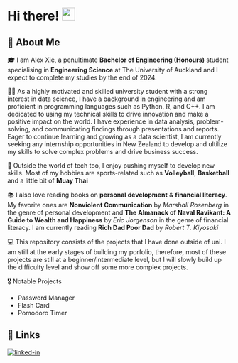 # Hi there! <img src="https://media.giphy.com/media/hvRJCLFzcasrR4ia7z/giphy.gif" width="29px" height="29px">

## 🚀 About Me

🎓 I am Alex Xie, a penultimate **Bachelor of Engineering (Honours)** student specialising in **Engineering Science** at The University of Auckland and I expect to complete my studies by the end of 2024.

👨‍💻 As a highly motivated and skilled university student with a strong interest in data science, I have a background in engineering and am proficient in programming languages such as Python, R, and C++. I am dedicated to using my technical skills to drive innovation and make a positive impact on the world. I have experience in data analysis, problem-solving, and communicating findings through presentations and reports. Eager to continue learning and growing as a data scientist, I am currently seeking any internship opportunities in New Zealand to develop and ultilize my skills to solve complex problems and drive business success.

🏀 Outside the world of tech too, I enjoy pushing myself to develop new skills. Most of my hobbies are sports-related such as **Volleyball**, **Basketball** and a little bit of **Muay Thai**

📚 I also love reading books on **personal development** & **financial literacy**. My favorite ones are **Nonviolent Communication** by _Marshall Rosenberg_ in the genre of personal development and **The Almanack of Naval Ravikant: A Guide to Wealth and Happiness** by _Eric Jorgenson_ in the genre of financial literacy. I am currently reading **Rich Dad Poor Dad** by _Robert T. Kiyosaki_

💻 This repository consists of the projects that I have done outside of uni.
I am still at the early stages of building my porfolio, therefore, most of these projects are still at a beginner/intermediate level, but I will slowly build up the difficulty level and show off some more complex projects.

🎖️ Notable Projects

- Password Manager
- Flash Card 
- Pomodoro Timer

## 🔗 Links

[![linked-in](https://img.shields.io/badge/Linked_In-0077B5?style=for-the-badge&logo=LinkedIn&logoColor=white)](https://www.linkedin.com/in/engscialexxie/)

